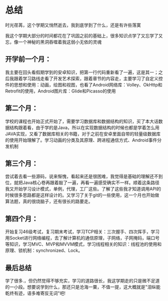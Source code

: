 # 总结

时光荏苒，这个学期又悄然逝去，我到底学到了什么，还是有许些落寞

我这个学期大部分的时间都花在了巩固之前的基础上，很多知识点学了又忘学了又忘，像一个神秘的黑洞吞噬着我这弱小无依的灵魂

## 开学前一个月：

我主要在回头看假期学到的安卓知识，把第一行代码重新看了一遍，这是其一；之后我跟着学习路线走看了开发艺术探索，跟着章节的内容走，主要学习了自定义控件的思想和使用：动画，绘图和视图，也看了Android网络库：Volley、OkHttp和Retrofit的使用，Android图片库：Glide和Picasso的使用

## 第二个月：

学校的课程也开始正式开始了，需要学习数据库和数据结构的知识，买了本大话数据结构跟着看，由于学的是Java，所以在实现数据结构的时候也都是学着怎么用JAVA实现，又看了数据库相关的书籍，对于之前在安卓里面自带的轻量级数据库的使用开始理解了。学习动画的分类及其原理、跨进程通信方式、Android事件分发机制

## 第三个月：

尝试着去看一些源码，说来惭愧，看起来还是很困难，我觉得是基础的理解还不到位，就把Java核心卷再跟着敲了一遍，再看一遍感受确实不一样。顺着这条路径我又开始学习设计模式，单例，代理，工厂这些。了解了这些我才知道调用API的时候很多思路都是这样设计的。又学习了关于git的一些使用，这一个月也开始做算法题，真的很烧脑子，还有很长的路要走。

## 第四个月：

开始复习46级考试，复习期末考试，学习TCP相关：三次握手、四次挥手，学习用Socket进行网络编程，去了解计算机的通信原理，子网络，子网掩码，端口号等知识，学习MVC、MVP和MVVM模式，学习线程相关的知识：线程池的使用和原理、锁机制：synchronized、Lock。

## 最后总结

学了很多.，但仍然觉得不够充实，学习的道路很长，我这学期走的只是微不足道的一小段。想要说学到什么，那还只是沧海一粟，不值一提，这大概就是"泪纵能乾终有迹，语多难寄反无词"吧!


